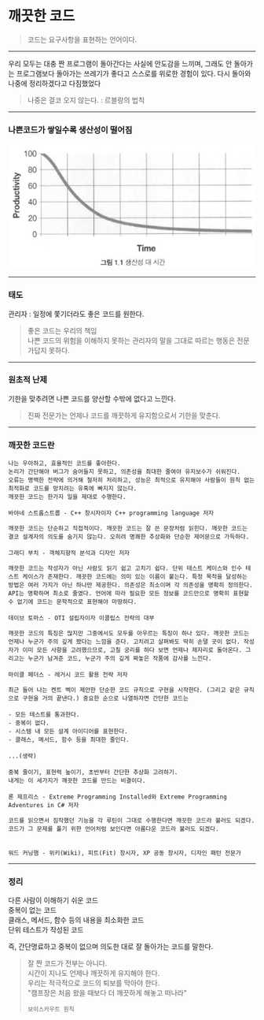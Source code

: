 # 깨끗한 코드

> 코드는 요구사항을 표현하는 언어이다.

---

우리 모두는 대충 짠 프로그램이 돌아간다는 사실에 안도감을 느끼며, 그래도 안 돌아가는 프로그램보다 돌아가는 쓰레기가 좋다고 스스로를 위로한 경험이 있다. 다시 돌아와 나중에 정리하겠다고 다짐했었다

> 나중은 결코 오지 않는다. : 르블랑의 법칙

---

### 나쁜코드가 쌓일수록 생산성이 떨어짐

![생산성 대 시간](./src/productivility_to_time.png)

---

### 태도

관리자 : 일정에 쫓기더라도 좋은 코드를 원한다.

> 좋은 코드는 우리의 책임<br/>
> 나쁜 코드의 위험을 이해하지 못하는 관리자의 말을 그대로 따르는 행동은 전문가답지 못하다.

---

### 원초적 난제

기한을 맞추려면 나쁜 코드를 양산할 수밖에 없다고 느낀다.
> 진짜 전문가는 언제나 코드를 깨끗하게 유지함으로서 기한을 맞춘다.

---

### 깨끗한 코드란

```text
나는 우아하고, 효율적인 코드를 좋아한다.
논리가 간단해야 버그가 숨어들지 못하고, 의존성을 최대한 줄여야 유지보수가 쉬워진다.
오류는 명백한 전략에 의거해 철저히 처리하고, 성능은 최적으로 유지해야 사람들이 원칙 없는 최적화로 코드를 망치려는 유혹에 빠지지 않는다.
깨끗한 코드는 한가지 일을 제대로 수행한다. 

바야네 스트롭스트룹 - C++ 창시자이자 C++ programming language 저자
```

```text
깨끗한 코드는 단순하고 직접적이다. 깨끗한 코드는 잘 쓴 문장처럼 읽힌다. 깨끗한 코드는 결코 설계자의 의도를 숨기지 않는다. 오히려 명쾌한 추상화와 단순한 제어문으로 가득하다.

그래디 부치 - 객체지향적 분석과 디자인 저자
```

```text
깨끗한 코드는 작성자가 아닌 사람도 읽기 쉽고 고치기 쉽다. 단위 테스트 케이스와 인수 테스트 케이스가 존재한다. 깨끗한 코드에는 의미 있는 이름이 붙는다. 특정 목적을 달성하는 방법은 여러 가지가 아닌 하나만 제공한다. 의존성은 최소이며 각 의존성을 명확히 정의한다. API는 명확하며 최소로 줄였다. 언어에 따라 필요한 모든 정보를 코드만으로 명확히 표현할 수 없기에 코드는 문학적으로 표현해야 마땅하다.

데이브 토마스 - OTI 설립자이자 이클립스 전략의 대부
```

```text
깨끗한 코드의 특징은 많지만 그중에서도 모두를 아우르는 특징이 하나 있다. 깨끗한 코드는 언제나 누군가 주의 깊게 짰다는 느낌을 준다. 고치려고 살펴봐도 딱히 손댈 곳이 없다. 작성자가 이미 모든 사항을 고려했으므로, 고칠 궁리를 하다 보면 언제나 제자리로 돌아온다. 그리고는 누군가 남겨준 코드, 누군가 주의 깊게 짜놓은 작품에 감사를 느낀다.

마이클 페더스 - 레거시 코드 활용 전략 저자
```

```text
최근 들어 나는 켄트 벡이 제안한 단순한 코드 규칙으로 구현을 시작한다. (그리고 같은 규칙으로 구현을 거의 끝낸다.) 중요한 순으로 나열하자면 간단한 코드는

- 모든 테스트를 통과한다.
- 중복이 없다.
- 시스템 내 모든 설계 아이디어를 표현한다.
- 클래스, 메서드, 함수 등을 최대한 줄인다. 

...(생략)

중복 줄이기, 표현력 높이기, 초반부터 간단한 추상화 고려하기. 
내게는 이 세가지가 꺠끗한 코드를 만드는 비결이다.

론 제프리스 - Extreme Programming Installed와 Extreme Programming Adventures in C# 저자
```

```text
코드를 읽으면서 짐작했던 기능을 각 루틴이 그대로 수행한다면 깨끗한 코드라 불러도 되겠다. 코드가 그 문제를 풀기 위한 언어처럼 보인다면 아름다운 코드라 불러도 되겠다.


워드 커닝햄 - 위키(Wiki), 피트(Fit) 창시자, XP 공동 창시자, 디자인 패턴 전문가
```

---

### 정리

다른 사람이 이해하기 쉬운 코드<br/>
중복이 없는 코드<br/>
클래스, 메서드, 함수 등의 내용을 최소화한 코드<br/>
단위 테스트가 작성된 코드

즉, 간단명료하고 중복이 없으며 의도한 대로 잘 돌아가는 코드를 말한다.

> 잘 짠 코드가 전부는 아니다.<br/> 
> 시간이 지나도 언제나 깨끗하게 유지해야 한다.<br/>
> 우리는 적극적으로 코드의 퇴보를 막아야 한다.<br/> 
> "캠프장은 처음 왔을 때보다 더 깨끗하게 해놓고 떠나라"
>
> `보이스카우트 원칙`